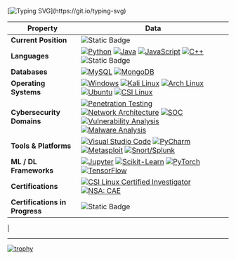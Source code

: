 [![Typing SVG](https://readme-typing-svg.herokuapp.com?color=%2336BCF7&center=true&vCenter=true&width=600&lines=Hi+there+👋,+I+am+Austin+AKA+HackerDok!;+Welcome+to+My+Profile!;+Cybersecurity+Professional.;+Learning+Machine+Learning.)](https://git.io/typing-svg)

<!--   My Skills -->

| **Property**                     | **Data**                                                                                                                                                                                                                                                                                                                                                                                                                                                                                                                                                                                                                                                      |
|----------------------------------|-------------------------------------------------------------------------------------------------------------------------------------------------------------------------------------------------------------------------------------------------------------------------------------------------------------------------------------------------------------------------------------------------------------------------------------------------------------------------------------------------------------------------------------------------------------------------------------------------------------------------------------------------------------|
| **Current Position**             | ![Static Badge](https://img.shields.io/badge/MES_Developer-black?style=for-the-badge)                                                                                                                                                                                                                                                                                                                                                                                                                                                                                                                                                                           |
| **Languages**                    | [![Python](https://img.shields.io/badge/Python-blue?logo=Python&logoColor=white)](https://) [![Java](https://img.shields.io/badge/Java-blue?logo=Java&logoColor=white)](https://) [![JavaScript](https://img.shields.io/badge/JavaScript-blue?logo=JavaScript&logoColor=white)](https://) [![C++](https://img.shields.io/badge/C%2B%2B-blue?logo=C%2B%2B&logoColor=white)](https://) ![Static Badge](https://img.shields.io/badge/VB_Script-blue?logo=.net) |
| **Databases**                    | [![MySQL](https://img.shields.io/badge/MySQL-grey?logo=MySQL&logoColor=white)](https://) [![MongoDB](https://img.shields.io/badge/MongoDB-grey?logo=MongoDB&logoColor=white)](https://)                                                                                                                                                                                                                                                                                                                                                                                                                                    |
| **Operating Systems**            | [![Windows](https://img.shields.io/badge/Windows-black?style=for-the-badge&logo=Windows&logoColor=blue)](https://) [![Kali Linux](https://img.shields.io/badge/Kali_Linux-black?style=for-the-badge&logo=Kali+Linux&logoColor=blue)](https://) [![Arch Linux](https://img.shields.io/badge/Arch_Linux-black?style=for-the-badge&logo=Arch+Linux&logoColor=blue)](https://) [![Ubuntu](https://img.shields.io/badge/Ubuntu-black?style=for-the-badge&logo=Ubuntu&logoColor=orange)](https://) [![CSI Linux](https://img.shields.io/badge/CSI_Linux-black?style=for-the-badge)](https://) |
| **Cybersecurity Domains**        | [![Penetration Testing](https://img.shields.io/badge/Penetration_Testing-black?style=for-the-badge)](https://) [![Network Architecture](https://img.shields.io/badge/Network_Architecture-black?style=for-the-badge)](https://) [![SOC](https://img.shields.io/badge/SOC-black?style=for-the-badge)](https://) [![Vulnerability Analysis](https://img.shields.io/badge/Vulnerability_Analysis-black?style=for-the-badge)](https://) [![Malware Analysis](https://img.shields.io/badge/Malware_Analysis-black?style=for-the-badge)](https://) |
| **Tools & Platforms**            | [![Visual Studio Code](https://img.shields.io/badge/Visual_Studio_Code-blue?style=for-the-badge&logo=Visual+Studio+Code&logoColor=White)](https://) [![PyCharm](https://img.shields.io/badge/PyCharm-blue?style=for-the-badge&logo=PyCharm&logoColor=White)](https://) [![Metasploit](https://img.shields.io/badge/Metasploit-blue?style=for-the-badge&logo=Metasploit&logoColor=White)](https://) [![Snort/Splunk](https://img.shields.io/badge/Snort%2FSplunk-blue?style=for-the-badge)](https://) |
| **ML / DL Frameworks**           | [![Jupyter](https://img.shields.io/badge/Jupyter-white?style=for-the-badge&logo=Jupyter&logoColor=Orange)](https://) [![Scikit-Learn](https://img.shields.io/badge/Scikit--Learn-white?style=for-the-badge&logo=scikit-learn&logoColor=orange)](https://) [![PyTorch](https://img.shields.io/badge/PyTorch-white?style=for-the-badge&logo=PyTorch&logoColor=Orange)](https://) [![TensorFlow](https://img.shields.io/badge/TensorFlow-white?style=for-the-badge&logo=TensorFlow&logoColor=orange)](https://) |
| **Certifications**               | [![CSI Linux Certified Investigator](https://img.shields.io/badge/CSI_Linux_Certified_Investigator-2ea44f?style=for-the-badge)](https://) [![NSA: CAE](https://img.shields.io/badge/NSA%3A%20CAE-CD?style=for-the-badge&color=2ea44f)](https://) |
| **Certifications in Progress**   | ![Static Badge](https://img.shields.io/badge/CCNA-green?style=for-the-badge)
|

---

[![trophy](https://github-profile-trophy.vercel.app/?username=HackerDok)](https://github.com/ryo-ma/github-profile-trophy)
